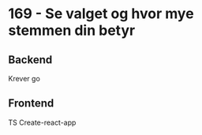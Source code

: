 # 169 - Se valget og hvor mye stemmen din betyr

## Backend

Krever go

## Frontend

TS Create-react-app
